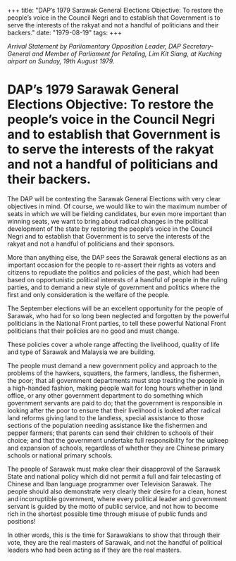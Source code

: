 +++ 
title: "DAP’s 1979 Sarawak General Elections Objective: To restore the people’s voice in the Council Negri and to establish that Government is to serve the interests of the rakyat and not a handful of politicians and their backers."
date: "1979-08-19"
tags:
+++

_Arrival Statement by Parliamentary Opposition Leader, DAP Secretary- General and Member of Parliament for Petaling, Lim Kit Siang, at Kuching airport on Sunday, 19th August 1979._

# DAP’s 1979 Sarawak General Elections Objective: To restore the people’s voice in the Council Negri and to establish that Government is to serve the interests of the rakyat and not a handful of politicians and their backers.

The DAP will be contesting the Sarawak General Elections with very clear objectives in mind. Of course, we would like to win the maximum number of seats in which we will be fielding candidates, bur even more important than winning seats, we want to bring about radical changes in the political development of the state by restoring the people’s voice in the Council Negri and to establish that Government is to serve the interests of the rakyat and not a handful of politicians and their sponsors.</u>

More than anything else, the DAP sees the Sarawak general elections as an important occasion for the people to re-assert their rights as voters and citizens to repudiate the politics and policies of the past, which had been based on opportunistic political interests of a handful of people in the ruling parties, and to demand a new style of government and politics where the first and only consideration is the welfare of the people.
 
The September elections will be an excellent opportunity for the people of Sarawak, who had for so long been neglected and forgotten by the powerful politicians in the National Front parties, to tell these powerful National Front politicians that their policies are no good and must change.

These policies cover a whole range affecting the livelihood, quality of life and type of Sarawak and Malaysia we are building.

The people must demand a new government policy and approach to the problems of the hawkers, squatters, the farmers, landless, the fishermen, the poor; that all government departments must stop treating the people in a high-handed fashion, making people wait for long hours whether in land office, or any other government department to do something which government servants are paid to do; that the government is responsible in looking after the poor to ensure that their livelihood is looked after radical land reforms giving land to the landless, special assistance to those sections of the population needing assistance like the fishermen and pepper farmers; that parents can send their children to schools of their choice; and that the government undertake full responsibility for the upkeep and expansion of schools, regardless of whether they are Chinese primary schools or national primary schools.

The people of Sarawak must make clear their disapproval of the Sarawak State and national policy which did not permit a full and fair telecasting of Chinese and Iban language programmer over Television Sarawak. The people should also demonstrate very clearly their desire for a clean, honest and incorruptible government, where every political leader and government servant is guided by the motto of public service, and not how to become rich in the shortest possible time through misuse of public funds and positions!

In other words, this is the time for Sarawakians to show that through their vote, they are the real masters of Sarawak, and not the handful of political leaders who had been acting as if they are the real masters.
 

